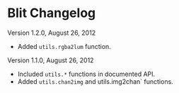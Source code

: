 Blit Changelog
==============

Version 1.2.0, August 26, 2012

 * Added `utils.rgba2lum` function.

Version 1.1.0, August 26, 2012

 * Included `utils.*` functions in documented API.
 * Added `utils.chan2img` and utils.img2chan` functions.
